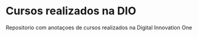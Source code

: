 # Cursos realizados na DIO 
Repositorio com anotaçoes de cursos realizados na Digital Innovation One
